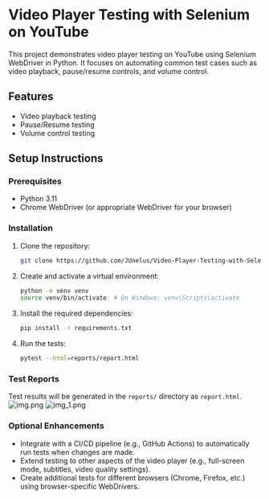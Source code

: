 # Video Player Testing with Selenium on YouTube

This project demonstrates video player testing on YouTube using Selenium WebDriver in Python. It focuses on automating common test cases such as video playback, pause/resume controls, and volume control.

## Features
- Video playback testing
- Pause/Resume testing
- Volume control testing

## Setup Instructions

### Prerequisites
- Python 3.11
- Chrome WebDriver (or appropriate WebDriver for your browser)

### Installation

1. Clone the repository:
   ```bash
   git clone https://github.com/JUnelus/Video-Player-Testing-with-Selenium-and-Python.git
    ```

2. Create and activate a virtual environment:
    ```bash
    python -m venv venv
    source venv/bin/activate  # On Windows: venv\Scripts\activate
    ```
3. Install the required dependencies:
    ```bash
    pip install -r requirements.txt
    ```
4. Run the tests:
    ```bash
    pytest --html=reports/report.html
    ```

### Test Reports
Test results will be generated in the `reports/` directory as `report.html`.
![img.png](img.png)
![img_1.png](img_1.png)

### **Optional Enhancements**
- Integrate with a CI/CD pipeline (e.g., GitHub Actions) to automatically run tests when changes are made.
- Extend testing to other aspects of the video player (e.g., full-screen mode, subtitles, video quality settings).
- Create additional tests for different browsers (Chrome, Firefox, etc.) using browser-specific WebDrivers.
